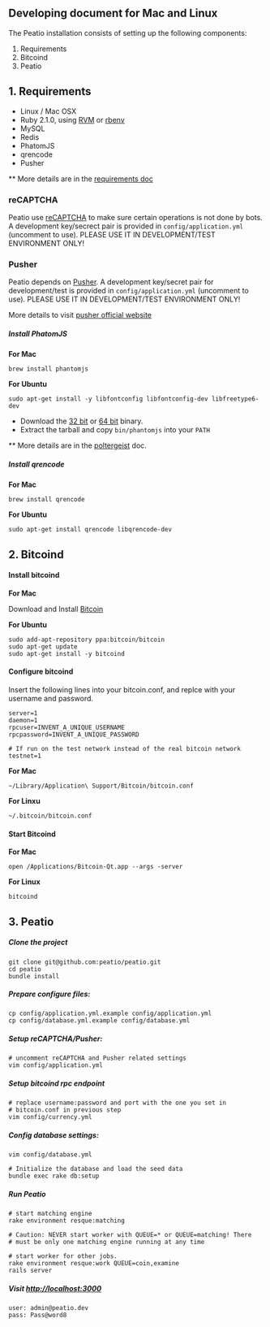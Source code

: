 Developing document for Mac and Linux
-------------------------------------

The Peatio installation consists of setting up the following components:

1. Requirements
2. Bitcoind
3. Peatio


## 1. Requirements

* Linux / Mac OSX
* Ruby 2.1.0, using [RVM](http://rvm.io/) or [rbenv](https://github.com/sstephenson/rbenv)
* MySQL
* Redis
* PhatomJS
* qrencode
* Pusher

** More details are in the [requirements doc](doc/install/requirements.md)

### reCAPTCHA

Peatio use [reCAPTCHA](https://www.google.com/recaptcha) to make sure certain operations is not done by bots. A development key/secrect pair is provided in `config/application.yml` (uncomment to use). PLEASE USE IT IN DEVELOPMENT/TEST ENVIRONMENT ONLY!

### Pusher

Peatio depends on [Pusher](http://pusher.com). A development key/secret pair for development/test is provided in `config/application.yml` (uncomment to use). PLEASE USE IT IN DEVELOPMENT/TEST ENVIRONMENT ONLY!

More details to visit [pusher official website](http://pusher.com)

##### Install PhatomJS

**For Mac**

    brew install phantomjs

**For Ubuntu**

    sudo apt-get install -y libfontconfig libfontconfig-dev libfreetype6-dev

* Download the [32 bit](https://phantomjs.googlecode.com/files/phantomjs-1.9.2-linux-i686.tar.bz2)
or [64 bit](https://phantomjs.googlecode.com/files/phantomjs-1.9.2-linux-x86_64.tar.bz2)
binary.
* Extract the tarball and copy `bin/phantomjs` into your `PATH`

** More details are in the [poltergeist](https://github.com/jonleighton/poltergeist/blob/master/README.md) doc.

##### Install qrencode

**For Mac**

    brew install qrencode

**For Ubuntu**

    sudo apt-get install qrencode libqrencode-dev

## 2. Bitcoind

#### Install bitcoind

**For Mac**

Download and Install [Bitcoin](http://bitcoin.org/en/download)

**For Ubuntu**

    sudo add-apt-repository ppa:bitcoin/bitcoin
    sudo apt-get update
    sudo apt-get install -y bitcoind

#### Configure bitcoind

Insert the following lines into your bitcoin.conf, and replce with your username and password.

    server=1
    daemon=1
    rpcuser=INVENT_A_UNIQUE_USERNAME
    rpcpassword=INVENT_A_UNIQUE_PASSWORD

    # If run on the test network instead of the real bitcoin network
    testnet=1


**For Mac**

    ~/Library/Application\ Support/Bitcoin/bitcoin.conf

**For Linxu**

    ~/.bitcoin/bitcoin.conf


#### Start Bitcoind

**For Mac**

    open /Applications/Bitcoin-Qt.app --args -server

**For Linux**

    bitcoind


## 3. Peatio

##### Clone the project

    git clone git@github.com:peatio/peatio.git
    cd peatio
    bundle install

##### Prepare configure files:

    cp config/application.yml.example config/application.yml
    cp config/database.yml.example config/database.yml

##### Setup reCAPTCHA/Pusher:

    # uncomment reCAPTCHA and Pusher related settings
    vim config/application.yml

##### Setup bitcoind rpc endpoint

    # replace username:password and port with the one you set in
    # bitcoin.conf in previous step
    vim config/currency.yml

##### Config database settings:

    vim config/database.yml

    # Initialize the database and load the seed data
    bundle exec rake db:setup

##### Run Peatio

    # start matching engine
    rake environment resque:matching

    # Caution: NEVER start worker with QUEUE=* or QUEUE=matching! There
    # must be only one matching engine running at any time

    # start worker for other jobs.
    rake environment resque:work QUEUE=coin,examine
    rails server

##### Visit [http://localhost:3000](http://localhost:3000)

    user: admin@peatio.dev
    pass: Pass@word8

